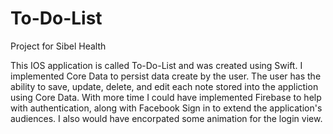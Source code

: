 # To-Do-List
Project for Sibel Health

This IOS application is called To-Do-List and was created using Swift. I implemented Core Data to persist data create by the user. The user has the ability to save, update, delete, and edit each note stored into the appliction using Core Data. With more time I could have implemented Firebase to help with authentication, along with Facebook Sign in to extend the application's audiences. I also would have encorpated some animation for the login view.

